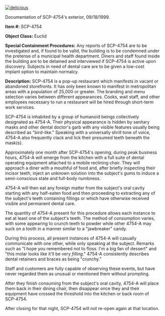 [![delicious](http://scp-wiki.wdfiles.com/local--resized-images/scp-4754/delicious/medium.jpg)](http://scp-wiki.wdfiles.com/local--files/scp-4754/delicious)

Documentation of SCP-4754's exterior, 09/18/1999.

**Item #:** SCP-4754

**Object Class:** Euclid

**Special Containment Procedures:** Any reports of SCP-4754 are to be investigated and, if found to be valid, the building is to be condemned under the pretense of a municipal health department. Diners and staff found inside the building are to be detained and interviewed if SCP-4754 is active upon discovery. Subjects in need of dental care are to be given a low-cost implant option to maintain normalcy.

**Description:** SCP-4754 is a pop-up restaurant which manifests in vacant or abandoned storefronts. It has only been known to manifest in metropolitan areas with a population of 25,000 or greater. The branding and menu selection varies between different appearances. Cooks, wait staff, and other employees necessary to run a restaurant will be hired through short-term work services.

SCP-4754 is inhabited by a group of humanoid beings collectively designated as 4754-A. Their physical appearance is hidden by sanitary masks and other dental doctor's garb with any visible features usually being described as "bird-like." Speaking with a universally shrill tone of voice, 4754-A also frequently clack and lick their presumed teeth beneath the mask(s).

Approximately one month after SCP-4754's opening, during peak business hours, 4754-A will emerge from the kitchen with a full suite of dental operating equipment attached to a mobile reclining chair. They will approach a diner with a mouthful of food and, after briefly inspecting their incisor teeth, inject an unknown solution into the subject's gums to induce a semi-conscious state and full-body numbness.

4754-A will then eat any foreign matter from the subject's oral cavity starting with any half-eaten food and then proceeding to extracting any of the subject's teeth containing fillings or which have otherwise received visible and permanent dental care.

The quantity of 4754-A present for this procedure allows each instance to eat at least one of the subject's teeth. The method of consumption varies, with some appearing to crunch teeth to powder while other 4754-A may suck on a tooth in a manner similar to a "jawbreaker" candy.

During this process, all present instances of 4754-A will casually communicate with one other, while only speaking at the subject. Remarks such as "I hope you remembered not to floss. I'm a big fan of dessert" and "this molar looks like it'll be very _filling_." 4754-A consistently describes dental retainers and braces as being "crunchy."

Staff and customers are fully capable of observing these events, but have never regarded them as unusual or mentioned them without prompting.

After they finish consuming from the subject's oral cavity, 4754-A will place them back in their dining chair, then disappear once they and their equipment have crossed the threshold into the kitchen or back room of SCP-4754.

After closing for that night, SCP-4754 will not re-open again at that location.